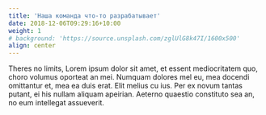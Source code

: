 ```yaml
---
title: 'Наша команда что-то разрабатывает'
date: 2018-12-06T09:29:16+10:00
weight: 1
# background: 'https://source.unsplash.com/zglUlG8k47I/1600x500'
align: center
---
```


Theres no limits, Lorem ipsum dolor sit amet, et essent mediocritatem quo, choro volumus oporteat an mei. Numquam dolores mel eu, mea docendi omittantur et, mea ea duis erat. Elit melius cu ius. Per ex novum tantas putant, ei his nullam aliquam apeirian. Aeterno quaestio constituto sea an, no eum intellegat assueverit.
